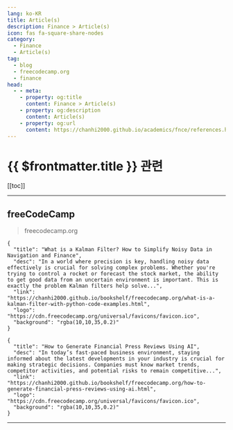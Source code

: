 ```yaml
---
lang: ko-KR
title: Article(s)
description: Finance > Article(s)
icon: fas fa-square-share-nodes
category:
  - Finance
  - Article(s)
tag:
  - blog
  - freecodecamp.org
  - finance
head:
  - - meta:
    - property: og:title
      content: Finance > Article(s)
    - property: og:description
      content: Article(s)
    - property: og:url
      content: https://chanhi2000.github.io/academics/fnce/references.html
---
```


# {{ $frontmatter.title }} 관련

<SiteInfo
  name="freeCodeCamp Programming Tutorials: Python, JavaScript, Git & More"
  desc="Browse thousands of programming tutorials written by experts. Learn Web Development, Data Science, DevOps, Security, and get developer career advice."
  url="https://freecodecamp.org/news/"
  logo="https://cdn.freecodecamp.org/universal/favicons/favicon.ico"
  preview="https://cdn.freecodecamp.org/platform/universal/fcc_meta_1920X1080-indigo.png"/>

[[toc]]

---

## <FontIcon icon="fa-brands fa-free-code-camp"/>freeCodeCamp

> freecodecamp.org

```component VPCard
{
  "title": "What is a Kalman Filter? How to Simplify Noisy Data in Navigation and Finance",
  "desc": "In a world where precision is key, handling noisy data effectively is crucial for solving complex problems. Whether you're trying to control a rocket or forecast the stock market, the ability to get good data from an uncertain environment is important. This is exactly the problem Kalman filters help solve...",
  "link": "https://chanhi2000.github.io/bookshelf/freecodecamp.org/what-is-a-kalman-filter-with-python-code-examples.html",
  "logo": "https://cdn.freecodecamp.org/universal/favicons/favicon.ico",
  "background": "rgba(10,10,35,0.2)"
}
```

```component VPCard
{
  "title": "How to Generate Financial Press Reviews Using AI",
  "desc": "In today’s fast-paced business environment, staying informed about the latest developments in your industry is crucial for making strategic decisions. Companies must know market trends, competitor activities, and potential risks to remain competitive...",
  "link": "https://chanhi2000.github.io/bookshelf/freecodecamp.org/how-to-generate-financial-press-reviews-using-ai.html",
  "logo": "https://cdn.freecodecamp.org/universal/favicons/favicon.ico",
  "background": "rgba(10,10,35,0.2)"
}
```

<!-- END: freecodecamp.org -->

---

<TagLinks />